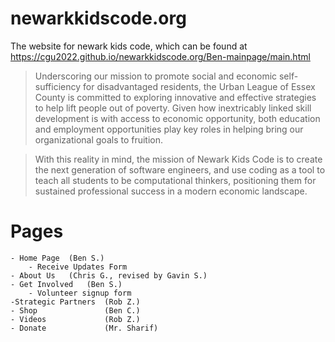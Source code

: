 # newarkkidscode.org

The website for newark kids code, which can be found at https://cgu2022.github.io/newarkkidscode.org/Ben-mainpage/main.html

  > Underscoring our mission to promote social and economic self-sufficiency for disadvantaged residents, the Urban League of Essex County is committed to exploring innovative and effective strategies to help lift people out of poverty. Given how inextricably linked skill development is with access to economic opportunity, both education and employment opportunities play key roles in helping bring our organizational goals to fruition. 
  
  >With this reality in mind, the mission of Newark Kids Code is to create the next generation of software engineers, and use coding as a tool to teach all students to be computational thinkers, positioning them for sustained professional success in a modern economic landscape. 

# Pages
```
- Home Page  (Ben S.)
    - Receive Updates Form
- About Us   (Chris G., revised by Gavin S.)
- Get Involved   (Ben S.)
    - Volunteer signup form
-Strategic Partners  (Rob Z.)
- Shop               (Ben C.)
- Videos             (Rob Z.)
- Donate             (Mr. Sharif)
```
